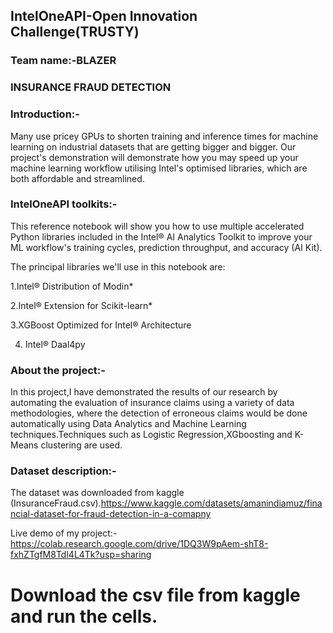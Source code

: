 ## IntelOneAPI-Open Innovation Challenge(TRUSTY)

### Team name:-BLAZER

### INSURANCE FRAUD DETECTION

### Introduction:- 
Many use pricey GPUs to shorten training and inference times for machine learning on industrial datasets that are getting bigger and bigger. Our project's demonstration will demonstrate how you may speed up your machine learning workflow utilising Intel's optimised libraries, which are both affordable and streamlined.

### IntelOneAPI toolkits:- 
This reference notebook will show you how to use multiple accelerated Python libraries included in the Intel® AI Analytics Toolkit to improve your ML workflow's training cycles, prediction throughput, and accuracy (AI Kit). 

The principal libraries we'll use in this notebook are:

1.Intel® Distribution of Modin*

2.Intel® Extension for Scikit-learn*

3.XGBoost Optimized for Intel® Architecture

4. Intel® Daal4py

### About the project:- 

In this project,I have demonstrated the results of our research by automating the evaluation of insurance claims using a variety of data methodologies, where the detection of erroneous claims would be done automatically using Data Analytics and Machine Learning techniques.Techniques such as Logistic Regression,XGboosting and K-Means clustering are used.

### Dataset description:-

The dataset was downloaded from kaggle (InsuranceFraud.csv).https://www.kaggle.com/datasets/amanindiamuz/financial-dataset-for-fraud-detection-in-a-comapny 

Live demo of my project:-https://colab.research.google.com/drive/1DQ3W9pAem-shT8-fxhZTgfM8Tdl4L4Tk?usp=sharing 

# Download the csv file from kaggle and run the cells.
